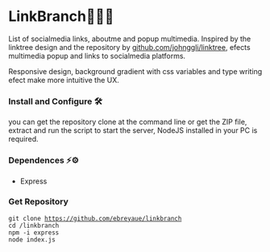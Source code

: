 
<h1>LinkBranch🌳🌳🌳</h1>
<span>List of socialmedia links, aboutme and popup multimedia.</span>

<span>
Inspired by the linktree design and the repository by <a href="https://github.com/johnggli/linktree" target="_blank">github.com/johnggli/linktree</a>, efects multimedia popup and links to socialmedia platforms. 

Responsive design, background gradient with css variables and type writing efect make more intuitive the UX.
</span>

<h3>Install and Configure 🛠️ </h3>

<span>you can get the repository clone at the command line or get the ZIP file, extract and run the script to start the server, NodeJS installed in your PC is required.

</span>
<h3>Dependences ⚡⚙️</h3>
<ul>
<li>Express</li>
</ul>

<h3>Get Repository</h3>

<code>git clone https://github.com/ebreyaue/linkbranch</code></br>
<code>cd /linkbranch </code></br>
<code>npm -i express </code></br>
<code>node index.js </code></br>


